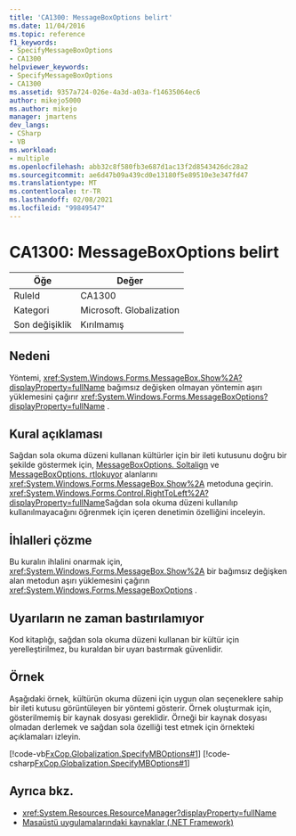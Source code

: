 ```yaml
---
title: 'CA1300: MessageBoxOptions belirt'
ms.date: 11/04/2016
ms.topic: reference
f1_keywords:
- SpecifyMessageBoxOptions
- CA1300
helpviewer_keywords:
- SpecifyMessageBoxOptions
- CA1300
ms.assetid: 9357a724-026e-4a3d-a03a-f14635064ec6
author: mikejo5000
ms.author: mikejo
manager: jmartens
dev_langs:
- CSharp
- VB
ms.workload:
- multiple
ms.openlocfilehash: abb32c8f580fb3e687d1ac13f2d8543426dc28a2
ms.sourcegitcommit: ae6d47b09a439cd0e13180f5e89510e3e347fd47
ms.translationtype: MT
ms.contentlocale: tr-TR
ms.lasthandoff: 02/08/2021
ms.locfileid: "99849547"
---
```

# <a name="ca1300-specify-messageboxoptions"></a>CA1300: MessageBoxOptions belirt

|Öğe|Değer|
|-|-|
|RuleId|CA1300|
|Kategori|Microsoft. Globalization|
|Son değişiklik|Kırılmamış|

## <a name="cause"></a>Nedeni

Yöntemi, <xref:System.Windows.Forms.MessageBox.Show%2A?displayProperty=fullName> bağımsız değişken olmayan yöntemin aşırı yüklemesini çağırır <xref:System.Windows.Forms.MessageBoxOptions?displayProperty=fullName> .

## <a name="rule-description"></a>Kural açıklaması

Sağdan sola okuma düzeni kullanan kültürler için bir ileti kutusunu doğru bir şekilde göstermek için, [MessageBoxOptions. Soltalign](<xref:System.Windows.Forms.MessageBoxOptions.RightAlign>) ve [MessageBoxOptions. rtlokuyor](<xref:System.Windows.Forms.MessageBoxOptions.RtlReading>) alanlarını <xref:System.Windows.Forms.MessageBox.Show%2A> metoduna geçirin. <xref:System.Windows.Forms.Control.RightToLeft%2A?displayProperty=fullName>Sağdan sola okuma düzeni kullanılıp kullanılmayacağını öğrenmek için içeren denetimin özelliğini inceleyin.

## <a name="how-to-fix-violations"></a>İhlalleri çözme

Bu kuralın ihlalini onarmak için, <xref:System.Windows.Forms.MessageBox.Show%2A> bir bağımsız değişken alan metodun aşırı yüklemesini çağırın <xref:System.Windows.Forms.MessageBoxOptions> .

## <a name="when-to-suppress-warnings"></a>Uyarıların ne zaman bastırılamıyor

Kod kitaplığı, sağdan sola okuma düzeni kullanan bir kültür için yerelleştirilmez, bu kuraldan bir uyarı bastırmak güvenlidir.

## <a name="example"></a>Örnek

Aşağıdaki örnek, kültürün okuma düzeni için uygun olan seçeneklere sahip bir ileti kutusu görüntüleyen bir yöntemi gösterir. Örnek oluşturmak için, gösterilmemiş bir kaynak dosyası gereklidir. Örneği bir kaynak dosyası olmadan derlemek ve sağdan sola özelliği test etmek için örnekteki açıklamaları izleyin.

[!code-vb[FxCop.Globalization.SpecifyMBOptions#1](../code-quality/codesnippet/VisualBasic/ca1300-specify-messageboxoptions_1.vb)]
[!code-csharp[FxCop.Globalization.SpecifyMBOptions#1](../code-quality/codesnippet/CSharp/ca1300-specify-messageboxoptions_1.cs)]

## <a name="see-also"></a>Ayrıca bkz.

- <xref:System.Resources.ResourceManager?displayProperty=fullName>
- [Masaüstü uygulamalarındaki kaynaklar (.NET Framework)](/dotnet/framework/resources/index)
